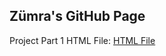 ## Zümra's GitHub Page 

Project Part 1 HTML File: [HTML File](https://github.com/BU-IE-423/fall-23-zumrainci/blob/main/IE%20423_Project_Part1_html.html)
